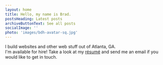 ```yaml
---
layout: home
title: Hello, my name is Brad.
postsHeading: Latest posts
archiveButtonText: See all posts
socialImage: ''
photo: 'images/bdh-avatar-sq.jpg'
---
```


I build websites and other web stuff out of Atlanta, GA.  
I'm available for hire!  Take a look at my [résumé](http://hirebrad.com) and send me an email if you would like to get in touch.

